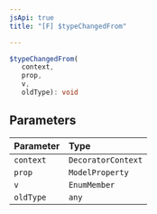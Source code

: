 ```yaml
---
jsApi: true
title: "[F] $typeChangedFrom"

---
```

```ts
$typeChangedFrom(
   context, 
   prop, 
   v, 
   oldType): void
```

## Parameters

| Parameter | Type |
| :------ | :------ |
| `context` | `DecoratorContext` |
| `prop` | `ModelProperty` |
| `v` | `EnumMember` |
| `oldType` | `any` |

